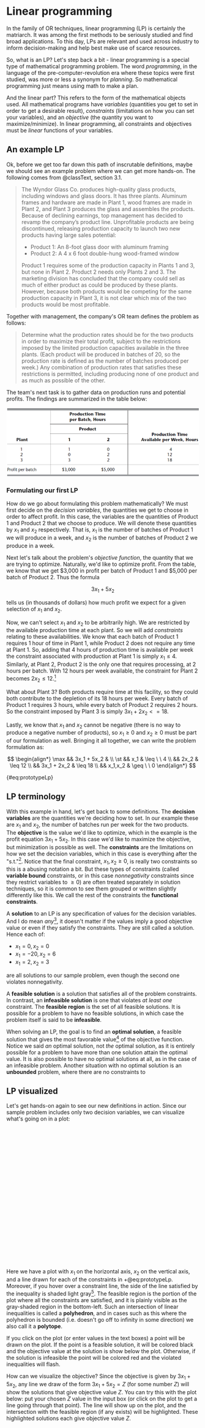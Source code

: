 # Linear programming

In the family of OR techniques, linear programming (LP) is certainly the matriarch. It was among the first methods to be seriously studied and find broad applications. To this day, LPs are relevant and used across industry to inform decision-making and help best make use of scarce resources.

So, what is an LP? Let's step back a bit - linear programming is a special type of mathematical programming problem. The word _programming_, in the language of the pre-computer-revolution era where these topics were first studied, was more or less a synonym for _planning_. So mathematical programming just means using math to make a plan.

And the linear part? This refers to the form of the mathematical objects used. All mathematical programs have _variables_ (quantities you get to set in order to get a desirable result), _constraints_ (limitations on how you can set your variables), and an _objective_ (the quantity you want to maximize/minimize). In linear programming, all constraints and objectives must be _linear_ functions of your variables.

## An example LP

Ok, before we get too far down this path of inscrutable definitions, maybe we should see an example problem where we can get more hands-on. The following comes from @classText, section 3.1.

> The Wyndor Glass Co. produces high-quality glass products, including windows and
> glass doors. It has three plants. Aluminum frames and hardware are made in Plant 1, wood
> frames are made in Plant 2, and Plant 3 produces the glass and assembles the products.
> Because of declining earnings, top management has decided to revamp the company’s
> product line. Unprofitable products are being discontinued, releasing production capacity
> to launch two new products having large sales potential:
>
> - Product 1: An 8-foot glass door with aluminum framing
> - Product 2: A 4 x 6 foot double-hung wood-framed window
>
> Product 1 requires some of the production capacity in Plants 1 and 3, but none in Plant 2.
> Product 2 needs only Plants 2 and 3. The marketing division has concluded that the company
> could sell as much of either product as could be produced by these plants. However,
> because both products would be competing for the same production capacity in Plant 3, it
> is not clear which mix of the two products would be most profitable.

Together with management, the company's OR team defines the problem as follows:

> Determine what the production rates should be for the two products in order to maximize
> their total profit, subject to the restrictions imposed by the limited production capacities
> available in the three plants. (Each product will be produced in batches of 20, so the
> production rate is defined as the number of batches produced per week.) Any combination
> of production rates that satisfies these restrictions is permitted, including producing none
> of one product and as much as possible of the other.

The team's next task is to gather data on production runs and potential profits. The findings are summarized in the table below:

![Data for the Wyndor Glass Co. problem [@classText]](images/lp-example-data.png)

### Formulating our first LP

How do we go about formulating this problem mathematically? We must first decide on the _decision variables_, the quantities we get to choose in order to affect profit. In this case, the variables are the quantities of Product 1 and Product 2 that we choose to produce. We will denote these quantities by $x_1$ and $x_2$ respectively. That is, $x_1$ is the number of batches of Product 1 we will produce in a week, and $x_2$ is the number of batches of Product 2 we produce in a week.

Next let's talk about the problem's _objective function_, the quantity that we are trying to optimize. Naturally, we'd like to optimize profit. From the table, we know that we get $3,000 in profit per batch of Product 1 and $5,000 per batch of Product 2. Thus the formula

$$
3x_1 + 5x_2
$$

tells us (in thousands of dollars) how much profit we expect for a given selection of $x_1$ and $x_2$.

Now, we can't select $x_1$ and $x_2$ to be arbitrarily high. We are restricted by the available production time at each plant. So we will add _constraints_ relating to these availabilities. We know that each batch of Product 1 requires 1 hour of time in Plant 1, while Product 2 does not require any time at Plant 1. So, adding that 4 hours of production time is available per week the constraint associated with production at Plant 1 is simply $x_1 \leq 4$. Similarly, at Plant 2, Product 2 is the only one that requires processing, at 2 hours per batch. With 12 hours per week available, the constraint for Plant 2 becomes $2x_2 \leq 12$.[^reducedTerms]

[^reducedTerms]: You might look at this and think "that just means $x_2 \leq 6$." You would be correct, and it would be completely valid to use that constraint instead.

What about Plant 3? Both products require time at this facility, so they could both contribute to the depletion of its 18 hours per week. Every batch of Product 1 requires 3 hours, while every batch of Product 2 requires 2 hours. So the constraint imposed by Plant 3 is simply $3x_1 + 2x_2 <= 18$.

Lastly, we know that $x_1$ and $x_2$ cannot be negative (there is no way to produce a negative number of products), so $x_1 \geq 0$ and $x_2 \geq 0$ must be part of our formulation as well. Bringing it all together, we can write the problem formulation as:

$$
\begin{align*}
\max && 3x_1 + 5x_2 & \\
\st  && x_1 & \leq \ \ 4  \\
     && 2x_2 & \leq 12 \\
     && 3x_1 + 2x_2 & \leq 18 \\
     && x_1,x_2 & \geq \ \ 0
\end{align*}
$$

{#eq:prototypeLp}

## LP terminology

With this example in hand, let's get back to some definitions. The **decision variables** are the quantities we're deciding how to set. In our example these are $x_1$ and $x_2$, the number of batches run per week for the two products. The **objective** is the value we'd like to optimize, which in the example is the profit equation $3x_1 + 5x_2$. In this case we'd like to maximize the objective, but minimization is possible as well. The **constraints** are the limitations on how we set the decision variables, which in this case is everything after the "s.t."[^subjectTo]. Notice that the final constraint, $x_1,x_2\geq0$, is really two constraints so this is a abusing notation a bit. But these types of constraints (called **variable bound** constraints, or in this case _nonnegativity_ constraints since they restrict variables to $\geq0$) are often treated separately in solution techniques, so it is common to see them grouped or written slightly differently like this. We call the rest of the constraints the **functional constraints**.

[^subjectTo]: The "s.t." is an abbreviation for "subject to" and is used in formulations leading into the constraints section.

A **solution** to an LP is any specification of values for the decision variables. And I do mean _any_[^anySolution], it doesn't matter if the values imply a good objective value or even if they satisfy the constraints. They are still called a solution. Hence each of:

- $x_1=0, x_2=0$
- $x_1=-20, x_2=6$
- $x_1=2, x_2=3$

are all solutions to our sample problem, even though the second one violates nonnegativity.

[^anySolution]: So long as we're talking about real numbers, of course. Something like $x_1=\text{blue}$, $x_2=\text{elephant}$ is just nonsense and isn't a solution to our problem.

A **feasible solution** is a solution that satisfies all of the problem constraints. In contrast, an **infeasible solution** is one that violates _at least one_ constraint. The **feasible region** is the set of all feasible solutions. It is possible for a problem to have no feasible solutions, in which case the problem itself is said to be **infeasible**.

When solving an LP, the goal is to find an **optimal solution**, a feasible solution that gives the most favorable value[^mostFavorable] of the objective function. Notice we said _an_ optimal solution, not _the_ optimal solution, as it is entirely possible for a problem to have more than one solution attain the optimal value. It is also possible to have no optimal solutions at all, as in the case of an infeasible problem. Another situation with no optimal solution is an **unbounded** problem, where there are no constraints to

[^mostFavorable]: The smallest value if we have a minimization problem, or the largest value for a maximization problem.

## LP visualized

Let's get hands-on again to see our new definitions in action. Since our sample problem includes only two decision variables, we can visualize what's going on in a plot:

<svg width=350 height=350 class="lpDraw" base="prototypeLp" altArgs='{"choosePoints": true}'> Sorry, your browser does not support inline SVG.</svg>

Here we have a plot with $x_1$ on the horizontal axis, $x_2$ on the vertical axis, and a line drawn for each of the constraints in +@eq:prototypeLp. Moreover, if you hover over a constraint line, the side of the line satisfied by the inequality is shaded light gray[^mobileHover]. The feasible region is the portion of the plot where all the constraints are satisfied, and it is plainly visible as the gray-shaded region in the bottom-left. Such an intersection of linear inequalities is called a __polyhedron__, and in cases such as this where the polyhedron is bounded (i.e. doesn't go off to infinity in some direction) we also call it a __polytope__.

If you click on the plot (or enter values in the text boxes) a point will be drawn on the plot. If the point is a feasible solution, it will be colored black and the objective value at the solution is show below the plot. Otherwise, if the solution is infeasible the point will be colored red and the violated inequalities will flash.

[^mobileHover]: I couldn't think of a good way to do this with touch events, so this part doesn't work as well on a mobile device. Sorry.

How can we visualize the objective? Since the objective is given by $3x_1 + 5x_2$, any line we draw of the form $3x_1 + 5x_2 = Z$ (for some number $Z$) will show the solutions that give objective value $Z$. You can try this with the plot below: put your chosen $Z$ value in the input box (or click on the plot to get a line going through that point). The line will show up on the plot, and the intersection with the feasible region (if any exists) will be highlighted. These highlighted solutions each give objective value $Z$.

<svg width=350 height=350 class="lpDraw" base="prototypeLp" altArgs='{"chooseObjVals": true}'> Sorry, your browser does not support inline SVG.</svg>

### Solving an LP visually

We actually have tools to solve this problem now. For problems in two dimensions, it is fairly straightforward to draw a graph and see where the best solution is. This is not a good (or usually even feasible) method in practice, but for a toy problem it can really help build some intuition.

Let's look back at the above plot. Since we're maximizing, we'd like to choose the largest $Z$ that intersects the feasible region. Let's start with something too big, say $Z=50$. When we plot that, we see it is way too high above the feasible region. So we can start moving it lower. Maybe go to $Z=40$. It's still totally above the feasible region, so that's not it either. Now jump to $Z=30$. This intersects the plot, but there is a section of the feasible region above the line, and hence feasible solutions with a better objective value.

So keep searching. When you come to $Z=36$ the situation looks different. The line intersects the plot at a single point, $x_1=2, x_2=6$. If you move the objective up just a little bit, say to 36.1, you get no intersection with the feasible region[^roundingErrors]. Thus we know we've found the optimal solution[^prototypeOptimalityProof], and in this case it is unique.

[^roundingErrors]: Actually, my little widget here is not perfect. Depending how small of a decimal you add, you may get it to tell you there are optimal solutions at a slightly higher objective value. This is due to choosing a precision that this setup really can't handle. It is worth mentioning that even the most sophisticated solvers can have issues with rounding errors and numerical stability, but they're generally very good. As long as you are careful with your formulations you usually won't run into issues.
[^prototypeOptimalityProof]: Truth be told, this isn't a rigorous proof of optimality, at least in the strict sense of mathematical proofs. But the solution methods we'll study later do give such proofs.

### Visualizing other scenarios

Let see some examples of the other scenarios we defined above. In each case, we'll take our initial model +@eq:prototypeLp and modify it to show the desired property.

#### Infeasible problem

<svg width=350 height=350 class="lpDraw" base="prototypeLp" altArgs='{"addConstraints": [[[1, 3, 30, "g"], [5, 9.25]]], "choosePoints": true}'> Sorry, your browser does not support inline SVG.</svg>

In this plot, we've added the constraint $x_1 + 3x_2 \geq 30$. All the points satisfying this inequality are well above the previous feasible region, so no solutions are feasible.

#### Unbounded problem

<svg width=350 height=350 class="lpDraw" base="prototypeLp" altArgs='{"removeConstraints": [0, 1], "altFeasRegionTextPlace": [4.5, 3.5], "chooseObjVals": true}'> Sorry, your browser does not support inline SVG.</svg>

Here we've removed two constraints, with the only one remaining being $2x_2 <= 12$. We can see there is no constraint on $x_1$ at all now, so we can choose it arbitrarily large and still be in the feasible region[^unboundedDidSomethingWrong].

[^unboundedDidSomethingWrong]: In most practical applications, infeasiblity is a good indicator that you modeled something incorrectly. Like in the prototype example, it doesn't make sense that we could make arbitrarily many of some product. So if you find a problem you're working on is infeasible, it's a good idea to double-check your formulation.

#### Multiple optima

<svg width=350 height=350 class="lpDraw" base="prototypeLp" altArgs='{"altObj": [6, 4], "chooseObjVals": true}'> Sorry, your browser does not support inline SVG.</svg>

In this example, we've altered the objective function to $6x_1 + 4x_2$ so that it has the same slope as one of our constraints. We can see by moving the objective up and down that the optimal solution comes at $Z=36$, where the intersects an entire face (bounding line) of the feasible region. Since any point on that bounding line attains the optimal objective value, they are all optimal solutions.

## Solving LPs with software

Let's pause briefly now to explain, practically, how LPs can be solved in the real world. By which I mean: if given an LP in practice, what would you do to find the answer? I'm not talking about the theory behind what LP solving software does (we'll get the that later), just how to use the software. This won't be a comprehensive discussion, really just giving you enough to solve our example LP. We'll expand on this discussion some when we get to modeling in the Integer Programming section.

There are two key components to solving mathematical programming problems in practice: the modeling language and the solver.

### Modeling languages

The job of a modeling language is to take a model specification like +@eq:prototypeLp and turn it into something the computer can understand and solve. Some popular modeling languages are their own standalone software, such as [AMPL](https://ampl.com/) and [GAMS](https://www.gams.com/). The modeling languages we'll use are instead shipped as Python[^modelingInOtherLanguages] libraries. Sometimes these languages are built for use with a single solver, while others try to be compatible with several different solvers.

[^modelingInOtherLanguages]: There are similar packages available in other popular programming languages as well.

### Solvers

The solver is the software that takes the modeled problem and applies the necessary algorithms to solve it. There are several options here as well. The best solvers all require paid licenses to use fully for commercial purposes[^academicLicenses]. The two biggest names in this space are [Gurobi](https://www.gurobi.com/) and [CPLEX](https://www.ibm.com/products/ilog-cplex-optimization-studio/cplex-optimizer), though [Xpress](https://www.fico.com/en/products/fico-xpress-optimization) and [COPT](https://www.shanshu.ai/copt/) are competitive as well. There are also free, open-source options, but these generally perform much worse than the commercial offerings. Some names in this space are [COIN-OR](https://www.coin-or.org/), [GLPK](https://www.gnu.org/software/glpk/), and [SCIP](https://scipopt.org/).

[^academicLicenses]: Most come with limited licenses for noncommercial uses, and also offer free unrestricted licenses for students and academics.

### Solving our LP with Python

In the following notebook, I show how we can model and solve our sample LP in two different ways. The first way uses Gurobi as the solver and its purpose-built Python library `gurobipy` as the modeler. I should mention that since Gurobi is a commercial solver, we need some sort of license for unrestricted use. However, we do get a limited license automatically with the install of `gurobipy` which is good for problems with up to 2000 variables and 2000 linear constraints. This is pretty limiting for practical industry use, but most everything we'll do in this class will fall comfortably within those bounds.

The second option is a fully open-source option using PuLP, a Python modeling language maintained by COIN-OR. By default, this will use COIN-OR's linear programming solver CLP to solve the model. However, a nice feature of PuLP is that it is solver-agnostic. This means that you can use it to model your problem but switch between any of the popular solvers (including the commercial ones). This is nice to avoid being locked-in to a single solver. But it also may be slightly less performant, or may lack some solver-specific features that come with a solver's built-in API.

{colabGist:1_mwxc4xRRVjaMDZL0ObAc0ROqqw5UrJ3,9c7e1b589a3efb40590606ba6eed102f}

## LP forms

We're _almost_ ready to talk about algorithms for solving LPs, but first we should make a note on some different forms LPs can take. Crucially, it will turn out that all the forms we talk about here are, in a sense, equivalent. Thus no matter the specifics of how an LP is presented, we know we'll be able to solve it using the general methods.

### Standard form

Our formulation of the sample LP in +@eq:prototypeLp is in what is known as **standard form**. Generally, a linear program with $n$ variables and $m$ constraints is in standard form if it is written as:

$$
\begin{align*}
\max && c_1x_1 + c_2x_2 + \cdots + c_nx_n && && \\
\st  && a_{11}x_1 + a_{12}x_2 + \cdots + a_{1n}x_n && \leq && b_1 \\
     && a_{21}x_1 + a_{22}x_2 + \cdots + a_{2n}x_n && \leq && b_2 \\
     &&                                            && \vdots && \\
     && a_{m1}x_1 + a_{m2}x_2 + \cdots + a_{mn}x_n && \leq && b_m \\
     && x_1, x_2, \cdots , x_n && \geq && 0
\end{align*}
$$

{#eq:standardFormLp}

Where all the $a$, $b$, and $c$ values (known as the **problem data**) are real numbers. Our sample problem, and many other practical LP problems, are naturally formulated like this. But it might at first glance feel a bit limiting. What if you'd rather minimize instead of maximizing? Or let your variables take negative values? We'll see in the following sections that such considerations are indeed possible, and we can consider them in the same framework as standard form problems.

### Minimization problems

What if your optimization problem is a minimization problem and not a maximization problem? For example, instead of maximizing profit, you'd like to minimize cost? No worries, it is actually quite straightforward to convert from minimization to maximization - just turn everything negative! The minimum cost is the same as the maximum "negative cost" $(-1\cdot\text{cost})$. So

$$
\min\ c_1x_1 + c_2x_2 + \cdots + c_nx_n
$$

is the same as

$$
\max -c_1x_1 -c_2x_2 - \cdots -c_nx_n.
$$

Since the problem data can be any real number (so, in particular, negative numbers are fine) this still follows the form of +@eq:standardFormLp.

### Different constraint forms

What is you wanted "greater than or equal" constraints instead of "less than or equal" constraints? This is again another case of a sign switch since if you take any inequality you can:

- multiply both sides by -1, and
- switch the direction of the inequality

to end up with another valid inequality[^quickInequalityFlipExample]. Thus any inequality of the form:

[^quickInequalityFlipExample]: A quick example: $5 \leq 10$ means the exact same thing as $-5 \geq -10$.

$$
a_{i1}x_1 + a_{i2}x_2 + \cdots + a_{in}x_n \geq b_i
$$

can be written as

$$
-a_{i1}x_1 - a_{i2}x_2 - \cdots - a_{in}x_n \leq -b_i
$$

which brings us back into line with the standard form inequalities in +@eq:standardFormLp.

What about equality constraints? That is, constraints of the form

$$
a_{i1}x_1 + a_{i2}x_2 + \cdots + a_{in}x_n = b_i.
$$

Can these be converted into standard form? The answer is yes, but it comes at the cost of an extra constraint in the formulation. Because using the above constraint has the same effect as using these two in combination:

$$
a_{i1}x_1 + a_{i2}x_2 + \cdots + a_{in}x_n \leq b_i \\
a_{i1}x_1 + a_{i2}x_2 + \cdots + a_{in}x_n \geq b_i
$$

Now, that second inequality does not fit in standard form since it is a "$\geq$" constraint, but we already know how to convert it. So the final standard-form-conforming formulation is:

$$
a_{i1}x_1 + a_{i2}x_2 + \cdots + a_{in}x_n \leq b_i \\
-a_{i1}x_1 - a_{i2}x_2 - \cdots - a_{in}x_n \leq -b_i
$$

Great, so we can go from equality constraints to inequality constraints, but what about the other way? That is possible too, but this time we'll need to add a variable to the formulation. In particular, to convert the inquality

$$
a_{i1}x_1 + a_{i2}x_2 + \cdots + a_{in}x_n \leq b_i
$$

to equality form, we'll add a so-called **slack variable** $s_i$. We'll enforce $s_i\geq0$ and rewrite the constraint as

$$
a_{i1}x_1 + a_{i2}x_2 + \cdots + a_{in}x_n + s_i = b_i.
$$

This works since, for any selection of the $x$ values that satisfies the inequality, we can simply select the value of $s_i$ as the difference between $b_i$ and the $a_{i1}x_1 + a_{i2}x_2 + \cdots + a_{in}x_n$, i.e. the _slack_ in the constraint. Going the other way, any variable selections that satisfy the equality will also satisfy the inequality since, by rearraning the equality, we get

$$
a_{i1}x_1 + a_{i2}x_2 + \cdots + a_{in}x_n = b_i - s_i
$$

and $s_i$ is nonnegative.

### Variable bounds

In the standard form problem, we enforce that all of our variables are nonnegative. But what if we don't want any explicit bounds on the variables? Is this a different class of problems? As it turns out, we can freely switch back and forth between nonnegative variables and these so-called **unrestricted** or **free variables**.

How do we do the transformations? The first direction is straightforward; say you have a formulation with nonnegative variables and you'd like to remove the variable bounds. Well, we still have the functional constraints, where we are allowed to use inequalities. So we'll "remove" the variable bound constraint $x_j\geq0$ by creating a new functional constraint

$$
a_1x_1 + \cdots + a_jx_j + \cdots + a_nx_n \leq b
$$

where $b=0$, $a_i=-1$, and all other coefficients equal $0$.

Now the less obvious transformation. Say we have a formulation where the variable $x_j$ is unrestricted. How do we convert to nonnegative variables? One way is to define two more variables, call them $y_j$ and $z_j$, which will be our new nonnegative variables. What we'll do is simply replace $x_j$ with $y_j-z_j$, so that the constraints become

$$
a_{i1}x_1 + \cdots + a_{ij}y_j - a_{ij}z_j + \cdots + a_{in}x_n \leq b_i
$$

for each $i$[^positiveAndNegativeParts].

[^positiveAndNegativeParts]: You can think of $y_j$ as the "positive part" and $z_j$ as the "negative part" of $x_j$. Note that we haven't done anything to enforce that only one of $y_j$ and $z_j$ are nonzero at a time. So for example if some solution to the original fomulation had $x_j=2$ then in the new formulation we could have $y_j=2$ and $z_j=0$, or we could just as easily have something like $y_j=12, z_j=10$ or $y_j=106.7, z_j=104.7$.

### Recap of allowed forms

As a recap: we defined the standard form LP where the objective is maximized, the functional constraints are $\leq$ inequalities, and variables are nonnegative. But it turns out there are several equivalent ways to formulate LPs, namely:

- Objectives can be either minimized or maximized.
- Constraints can be in $\leq$, $\geq$, or $=$ form.
- Variables may be bounded or not.

Crucially, any of these forms can be transformed into any of the others, so no matter how we specify a particular LP, any of the results and techniques we discuss here apply!

### A word on notation

Last up for this section, let's discuss notation. I don't know about you, but I get a little overwhelmed when I look at formulations like +@eq:standardFormLp. There's a lot to look at there, and while I think it's good initially to see things written in full detail with simple notation like this, returns begin diminishing quickly. Especially in a case like this where there's a lot of repetition with minimal changes from line to line.

So, from here on out and where appropriate, I'll start using more concise notation. For example, +@eq:standardFormLp can be written more concisely like so:

$$
\begin{align*}
\max && \sum_{j=1}^n c_jx_j    & \\
\st  && \sum_{j=1}^n a_{ij}x_j & \leq b_i\quad \forall i\in\{1,...,m\} \\
     && x_j                    & \geq 0_i\quad \forall j\in\{1,...,n\}
\end{align*}
$$

This looks much cleaner to my eyes, and each line communicates different important information about the formulation. But to benefit from the compactness, one needs to be familiar with the notation used. I assume everyone reading this has seen the summation notation $\sum$ before, but some other notation (set inclusion $\in$ and "for all" $\forall$ in particular) may be new. And sometimes new is intimidating. But fear not! These things get clearer and clearer the more you see them, and I think the benefit is worth it. There is a section in the appendix (+@sec:symbols) dedicated to special symbols. Beyond that, if you're ever confused about something, you can always ask me!

We'll see more notation like the above as we formulate more specific problems, but for much of the theory sections to come I actually much prefer matrix notation. You should already be familiar with linear algebra (+@sec:linearAlgebra in the appendix gives a brief review), so you should be able to notice how matrix algebra fits nicely with the formulations we've already given. For some $m\times n$ matrix $\A$ and $n$ vector $\x$, if we multiply them we have:

$$
\begin{align*}
\A\x&=\begin{bmatrix}
    a_{11} & a_{12} & \cdots & a_{1n} \\
    a_{21} & a_{22} & \cdots & a_{2n} \\
    \vdots & \vdots & \ddots & \vdots \\
    a_{m1} & a_{m2} & \cdots & a_{mn} \\
\end{bmatrix}\begin{bmatrix}
    x_1 \\ x_2 \\ \vdots \\ x_n
\end{bmatrix}\\
&=\begin{bmatrix}
    a_{11}x_1 + a_{12}x_2 + \cdots + a_{1n}x_n \\
    a_{21}x_1 + a_{22}x_2 + \cdots + a_{2n}x_n \\
    \vdots \\
    a_{m1}x_1 + a_{m2}x_2 + \cdots + a_{mn}x_n \\
\end{bmatrix}
\end{align*}
$$

which looks just like the constraint section of the standard form LP +@eq:standardFormLp. Due to the conciseness, my favorite notation for the standard form LP is

$$
\begin{align*}
\max && \c\T\x \\
\st  && \A\x&\leq\b \\
     && \x&\geq\zeros
\end{align*}
$$

{#eq:standardFormLpMatrix}

Much nicer on the eyes, right!

Further, you may have noticed that though we've devoted significant time to it already, we haven't formally defined linear programming yet! I was waiting for this moment to do so. A **linear program** is an optimization problem in the form of +@eq:standardFormLpMatrix.

## The simplex method

We're just about ready to talk about LP solving algorithms, and we're of course starting with the __simplex algorithm__ (also sometimes called the __simplex method__). Arguably the most important breakthrough in the history of OR was the development of the simplex method by George Dantzig[^dantzigStory] during the late 1940s[^assumeLinear]. It was perhaps the first practical algorithm developed for linear programming, and it continues to be the workhorse in linear and integer programming solvers today[^simplexNotKnownPoly].

[^dantzigStory]: I'm not mentioning a lot of people by name in these notes, but I couldn't skip Dantzig. Mostly I wanted to bring up this famous story: A student comes late to class one day, sees two problems written on the board, and assumes they are the day's assigned homework. The problems are more difficult than usual, but he solves them. When he turns them in, the professor is elated - these weren't homework, but rather famous unsolved problems in the field! You can find several versions of this story out there, citing several different people as the supposed student. Turns out [this actually happened, and the student was Dantzig](https://www.snopes.com/fact-check/the-unsolvable-math-problem/#6oJOtz9WKFQUHhbw.99).
[^assumeLinear]: There's a neat story, quoting from @tspPursuit, in [this blog post](https://punkrockor.com/2014/04/29/happiness-is-assuming-the-world-is-linear/) (yes, OR blogs are a thing). It's specifically about Dantzig first introducing the simplex method during a talk in 1948, and more generally about understanding your assumptions 😀.
[^simplexNotKnownPoly]: Interestingly, several other linear programming algorithms have been devised whose theoretical properties seem to suggest they would be more efficient. But in practice that hasn't been the case. Simplex continues to be the best algorithm in practice for the widest array of problems.

### Simplex visualized

Before we get to the algorithm itself, let's take a moment to dwell on some geometric insights the method relies on. We'll return to our sample problem +@eq:prototypeLp and once again we'll graph it below.

<svg width=350 height=350 class="lpDraw" base="prototypeLp" altArgs='{"showVertices": true}'> Sorry, your browser does not support inline SVG.</svg>

This time we've also plotted the solutions in the corners of the feasible region, because they are important to the simplex algorithm. In fact, the algorithm makes use of the follow key fact of linear programs:



<svg width=350 height=350 class="lpDraw" base="prototypeLp" altArgs='{"simplexStart": [0, 0]}'> Sorry, your browser does not support inline SVG.</svg>

<!-- book section 4.5 -->
